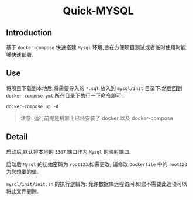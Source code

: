 <h1 align="center">
    <br>Quick-MYSQL</br>
</h1>

## Introduction

基于 `docker-compose` 快速搭建 `Mysql` 环境,旨在方便项目测试或者临时使用时能够快速部署.

## Use

将项目下载到本地后,将需要导入的 `*.sql` 放入到 `mysql/init` 目录下.然后回到 `docker-compose.yml` 所在目录下执行一下命令即可:

```
docker-compose up -d
```

> 注意: 运行前提是机器上已经安装了 docker 以及 docker-compose

## Detail

启动后,默认将本地的 `3307` 端口作为 `Mysql` 的映射端口.

启动后 `Mysql` 的初始密码为 `root123`.如需更改, 请修改 `Dockerfile` 中的 `root123` 为您想要的值.

`mysql/init/init.sh` 的执行逻辑为: 允许数据库远程访问.如您不需要此选项可以将此文件删除.